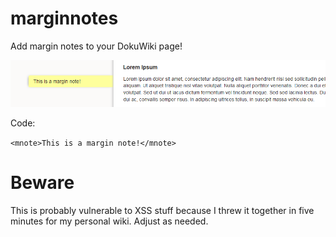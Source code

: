 # marginnotes

Add margin notes to your DokuWiki page!

![Example](example.png)

Code:

`<mnote>This is a margin note!</mnote>`

# Beware

This is probably vulnerable to XSS stuff because I threw it together in five minutes for my personal wiki. Adjust as needed.

